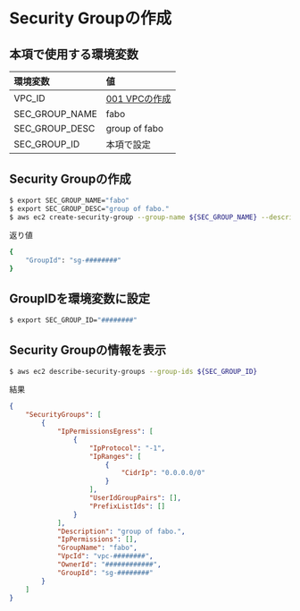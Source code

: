 # Security Groupの作成

## 本項で使用する環境変数

|環境変数|値|
|:--|:--|
|VPC_ID|[001 VPCの作成](/vpc/001_create_vpc.md)|
|SEC_GROUP_NAME| fabo |
|SEC_GROUP_DESC| group of fabo |
|SEC_GROUP_ID| 本項で設定 |


## Security Groupの作成

```bash
$ export SEC_GROUP_NAME="fabo"
$ export SEC_GROUP_DESC="group of fabo."
$ aws ec2 create-security-group --group-name ${SEC_GROUP_NAME} --description "${SEC_GROUP_DESC}" --vpc-id=${VPC_ID}
```

返り値

```bash
{
    "GroupId": "sg-########"
}
```

## GroupIDを環境変数に設定

```bash
$ export SEC_GROUP_ID="########"
```

## Security Groupの情報を表示

```bash
$ aws ec2 describe-security-groups --group-ids ${SEC_GROUP_ID}
```

結果

```json
{
    "SecurityGroups": [
        {
            "IpPermissionsEgress": [
                {
                    "IpProtocol": "-1", 
                    "IpRanges": [
                        {
                            "CidrIp": "0.0.0.0/0"
                        }
                    ], 
                    "UserIdGroupPairs": [], 
                    "PrefixListIds": []
                }
            ], 
            "Description": "group of fabo.", 
            "IpPermissions": [], 
            "GroupName": "fabo", 
            "VpcId": "vpc-########", 
            "OwnerId": "############", 
            "GroupId": "sg-########"
        }
    ]
}
```